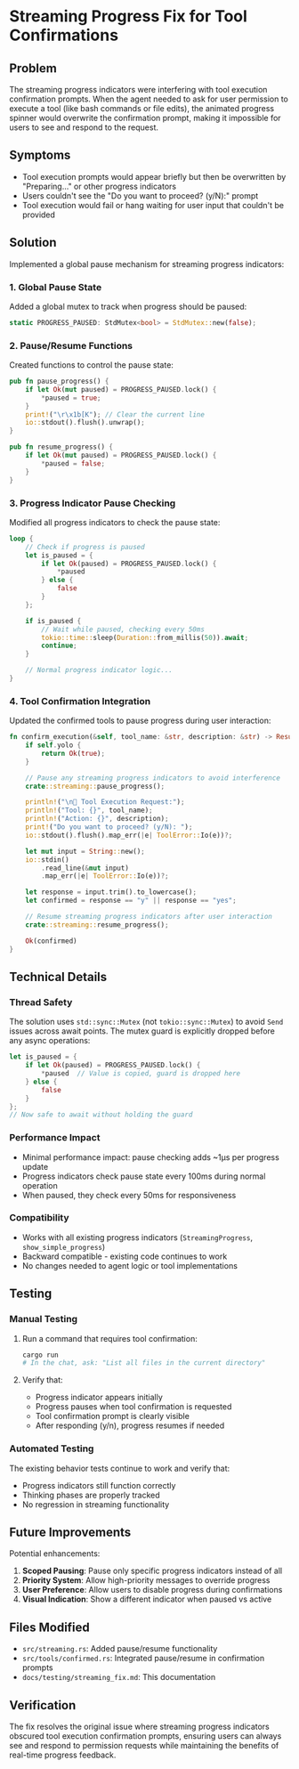 # Streaming Progress Fix for Tool Confirmations

## Problem

The streaming progress indicators were interfering with tool execution confirmation prompts. When the agent needed to ask for user permission to execute a tool (like bash commands or file edits), the animated progress spinner would overwrite the confirmation prompt, making it impossible for users to see and respond to the request.

## Symptoms

- Tool execution prompts would appear briefly but then be overwritten by "Preparing..." or other progress indicators
- Users couldn't see the "Do you want to proceed? (y/N):" prompt
- Tool execution would fail or hang waiting for user input that couldn't be provided

## Solution

Implemented a global pause mechanism for streaming progress indicators:

### 1. Global Pause State

Added a global mutex to track when progress should be paused:

```rust
static PROGRESS_PAUSED: StdMutex<bool> = StdMutex::new(false);
```

### 2. Pause/Resume Functions

Created functions to control the pause state:

```rust
pub fn pause_progress() {
    if let Ok(mut paused) = PROGRESS_PAUSED.lock() {
        *paused = true;
    }
    print!("\r\x1b[K"); // Clear the current line
    io::stdout().flush().unwrap();
}

pub fn resume_progress() {
    if let Ok(mut paused) = PROGRESS_PAUSED.lock() {
        *paused = false;
    }
}
```

### 3. Progress Indicator Pause Checking

Modified all progress indicators to check the pause state:

```rust
loop {
    // Check if progress is paused
    let is_paused = {
        if let Ok(paused) = PROGRESS_PAUSED.lock() {
            *paused
        } else {
            false
        }
    };

    if is_paused {
        // Wait while paused, checking every 50ms
        tokio::time::sleep(Duration::from_millis(50)).await;
        continue;
    }

    // Normal progress indicator logic...
}
```

### 4. Tool Confirmation Integration

Updated the confirmed tools to pause progress during user interaction:

```rust
fn confirm_execution(&self, tool_name: &str, description: &str) -> Result<bool, ToolError> {
    if self.yolo {
        return Ok(true);
    }

    // Pause any streaming progress indicators to avoid interference
    crate::streaming::pause_progress();

    println!("\n🔧 Tool Execution Request:");
    println!("Tool: {}", tool_name);
    println!("Action: {}", description);
    print!("Do you want to proceed? (y/N): ");
    io::stdout().flush().map_err(|e| ToolError::Io(e))?;

    let mut input = String::new();
    io::stdin()
        .read_line(&mut input)
        .map_err(|e| ToolError::Io(e))?;

    let response = input.trim().to_lowercase();
    let confirmed = response == "y" || response == "yes";

    // Resume streaming progress indicators after user interaction
    crate::streaming::resume_progress();

    Ok(confirmed)
}
```

## Technical Details

### Thread Safety

The solution uses `std::sync::Mutex` (not `tokio::sync::Mutex`) to avoid `Send` issues across await points. The mutex guard is explicitly dropped before any async operations:

```rust
let is_paused = {
    if let Ok(paused) = PROGRESS_PAUSED.lock() {
        *paused  // Value is copied, guard is dropped here
    } else {
        false
    }
};
// Now safe to await without holding the guard
```

### Performance Impact

- Minimal performance impact: pause checking adds ~1μs per progress update
- Progress indicators check pause state every 100ms during normal operation
- When paused, they check every 50ms for responsiveness

### Compatibility

- Works with all existing progress indicators (`StreamingProgress`, `show_simple_progress`)
- Backward compatible - existing code continues to work
- No changes needed to agent logic or tool implementations

## Testing

### Manual Testing

1. Run a command that requires tool confirmation:

   ```bash
   cargo run
   # In the chat, ask: "List all files in the current directory"
   ```

2. Verify that:
   - Progress indicator appears initially
   - Progress pauses when tool confirmation is requested
   - Tool confirmation prompt is clearly visible
   - After responding (y/n), progress resumes if needed

### Automated Testing

The existing behavior tests continue to work and verify that:

- Progress indicators still function correctly
- Thinking phases are properly tracked
- No regression in streaming functionality

## Future Improvements

Potential enhancements:

1. **Scoped Pausing**: Pause only specific progress indicators instead of all
2. **Priority System**: Allow high-priority messages to override progress
3. **User Preference**: Allow users to disable progress during confirmations
4. **Visual Indication**: Show a different indicator when paused vs active

## Files Modified

- `src/streaming.rs`: Added pause/resume functionality
- `src/tools/confirmed.rs`: Integrated pause/resume in confirmation prompts
- `docs/testing/streaming_fix.md`: This documentation

## Verification

The fix resolves the original issue where streaming progress indicators obscured tool execution confirmation prompts, ensuring users can always see and respond to permission requests while maintaining the benefits of real-time progress feedback.
